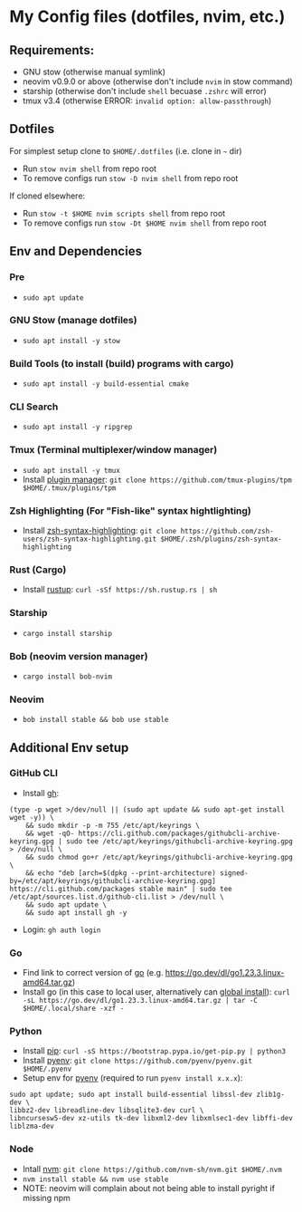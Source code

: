 # My Config files (dotfiles, nvim, etc.)

## Requirements:
- GNU stow (otherwise manual symlink)
- neovim v0.9.0 or above (otherwise don't include `nvim` in stow command)
- starship (otherwise don't include `shell` becuase `.zshrc` will error)
- tmux v3.4 (otherwise ERROR: `invalid option: allow-passthrough`)

## Dotfiles
For simplest setup clone to `$HOME/.dotfiles` (i.e. clone in `~` dir)
- Run `stow nvim shell` from repo root
- To remove configs run `stow -D nvim shell` from repo root

If cloned elsewhere:
- Run `stow -t $HOME nvim scripts shell` from repo root
- To remove configs run `stow -Dt $HOME nvim shell` from repo root

## Env and Dependencies
### Pre
- `sudo apt update`

### GNU Stow (manage dotfiles)
- `sudo apt install -y stow`

### Build Tools (to install (build) programs with cargo)
- `sudo apt install -y build-essential cmake`

### CLI Search
- `sudo apt install -y ripgrep`

### Tmux (Terminal multiplexer/window manager)
- `sudo apt install -y tmux`
- Install [plugin manager](https://github.com/tmux-plugins/tpm):
`git clone https://github.com/tmux-plugins/tpm $HOME/.tmux/plugins/tpm`

### Zsh Highlighting (For "Fish-like" syntax hightlighting)
- Install [zsh-syntax-highlighting](https://github.com/zsh-users/zsh-syntax-highlighting):
`git clone https://github.com/zsh-users/zsh-syntax-highlighting.git $HOME/.zsh/plugins/zsh-syntax-highlighting`

### Rust (Cargo)
- Install [rustup](https://www.rust-lang.org/tools/install):
`curl -sSf https://sh.rustup.rs | sh`

### Starship
- `cargo install starship`

### Bob (neovim version manager)
- `cargo install bob-nvim`

### Neovim
- `bob install stable && bob use stable`

## Additional Env setup
### GitHub CLI
- Install [gh](https://github.com/cli/cli/blob/trunk/docs/install_linux.md):
```
(type -p wget >/dev/null || (sudo apt update && sudo apt-get install wget -y)) \
	&& sudo mkdir -p -m 755 /etc/apt/keyrings \
	&& wget -qO- https://cli.github.com/packages/githubcli-archive-keyring.gpg | sudo tee /etc/apt/keyrings/githubcli-archive-keyring.gpg > /dev/null \
	&& sudo chmod go+r /etc/apt/keyrings/githubcli-archive-keyring.gpg \
	&& echo "deb [arch=$(dpkg --print-architecture) signed-by=/etc/apt/keyrings/githubcli-archive-keyring.gpg] https://cli.github.com/packages stable main" | sudo tee /etc/apt/sources.list.d/github-cli.list > /dev/null \
	&& sudo apt update \
	&& sudo apt install gh -y
```
- Login: `gh auth login`

### Go
- Find link to correct version of [go](https://go.dev/dl/) (e.g. https://go.dev/dl/go1.23.3.linux-amd64.tar.gz)
- Install go (in this case to local user, alternatively can [global install](https://go.dev/doc/install)):
`curl -sL https://go.dev/dl/go1.23.3.linux-amd64.tar.gz | tar -C $HOME/.local/share -xzf -`

### Python
- Install [pip](https://pip.pypa.io/en/stable/installation/#get-pip-py):
`curl -sS https://bootstrap.pypa.io/get-pip.py | python3`
- Install [pyenv](https://github.com/pyenv/pyenv):
`git clone https://github.com/pyenv/pyenv.git $HOME/.pyenv`
- Setup env for [pyenv](https://github.com/pyenv/pyenv/wiki#suggested-build-environment)
(required to run `pyenv install x.x.x`):
```
sudo apt update; sudo apt install build-essential libssl-dev zlib1g-dev \
libbz2-dev libreadline-dev libsqlite3-dev curl \
libncursesw5-dev xz-utils tk-dev libxml2-dev libxmlsec1-dev libffi-dev liblzma-dev
```

### Node
- Intall [nvm](https://github.com/nvm-sh/nvm):
`git clone https://github.com/nvm-sh/nvm.git $HOME/.nvm`
- `nvm install stable && nvm use stable`
- NOTE: neovim will complain about not being able to install pyright if missing npm
